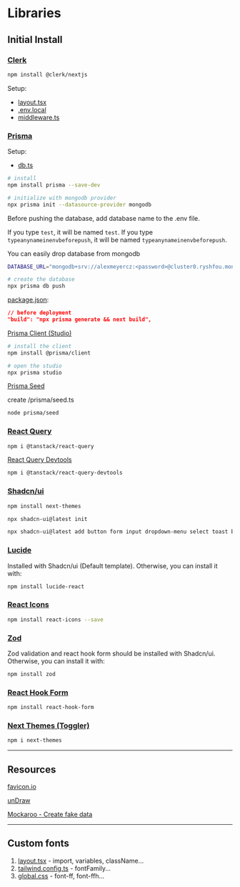 # Libraries

## Initial Install

### [Clerk](https://clerk.com/docs/quickstarts/nextjs)

```bash
npm install @clerk/nextjs
```

Setup:

- [layout.tsx](./src/app/layout.tsx)
- [.env.local](./.env.local)
- [middleware.ts](./src/middleware.ts)

### [Prisma](https://www.prisma.io/docs/getting-started/quickstart)

Setup:

- [db.ts](./src/utils/tb.ts)

```bash
# install
npm install prisma --save-dev
```

```bash
# initialize with mongodb provider
npx prisma init --datasource-provider mongodb
```

Before pushing the database, add database name to the .env file.

If you type `test`, it will be named `test`. If you type `typeanynameinenvbeforepush`, it will be named `typeanynameinenvbeforepush`.

You can easily drop database from mongodb

```bash
DATABASE_URL="mongodb+srv://alexmeyercz:<password>@cluster0.ryshfou.mongodb.net/typeanynameinenvbeforepush"
```

```bash
# create the database
npx prisma db push
```

[package.json](./package.json):

```json
// before deployment
"build": "npx prisma generate && next build",
```

[Prisma Client (Studio)](https://www.prisma.io/docs/getting-started/setup-prisma/add-to-existing-project/relational-databases/install-prisma-client-node-mysql)

```bash
# install the client
npm install @prisma/client
```

```bash
# open the studio
npx prisma studio
```

[Prisma Seed](https://www.prisma.io/docs/orm/prisma-migrate/workflows/seeding)

create /prisma/seed.ts

```bash
node prisma/seed
```

### [React Query](https://tanstack.com/query/v4/docs/framework/react/installation)

```bash
npm i @tanstack/react-query
```

[React Query Devtools](https://tanstack.com/query/v4/docs/framework/react/devtools)

```bash
npm i @tanstack/react-query-devtools
```

### [Shadcn/ui](https://ui.shadcn.com/docs/installation/next)

```sh
npm install next-themes
```

```sh
npx shadcn-ui@latest init
```

```sh
npx shadcn-ui@latest add button form input dropdown-menu select toast badge separator card skeleton
```

### [Lucide](https://lucide.dev/guide/installation)

Installed with Shadcn/ui (Default template). Otherwise, you can install it with:

```sh
npm install lucide-react
```

### [React Icons](https://react-icons.github.io/react-icons/)

```sh
npm install react-icons --save
```

### [Zod](https://zod.dev/?id=installation)

Zod validation and react hook form should be installed with Shadcn/ui. Otherwise, you can install it with:

```sh
npm install zod
```

### [React Hook Form](https://react-hook-form.com/)

```bash
npm install react-hook-form
```

### [Next Themes (Toggler)](https://www.npmjs.com/package/next-themes)

```bash
npm i next-themes
```

---

## Resources

[favicon.io](https://favicon.io/)

[unDraw](https://undraw.co/)

[Mockaroo - Create fake data](https://mockaroo.com/)

---

## Custom fonts

1. [layout.tsx](./src/app/layout.tsx) - import, variables, className...
2. [tailwind.config.ts](./tailwind.config.ts) - fontFamily...
3. [global.css](./src/app/globals.css) - font-ff, font-ffh...
